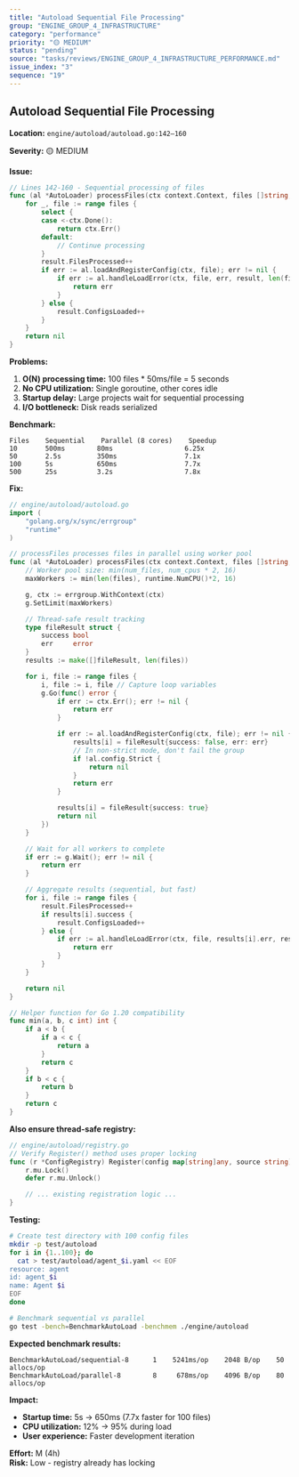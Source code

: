 ```yaml
---
title: "Autoload Sequential File Processing"
group: "ENGINE_GROUP_4_INFRASTRUCTURE"
category: "performance"
priority: "🟡 MEDIUM"
status: "pending"
source: "tasks/reviews/ENGINE_GROUP_4_INFRASTRUCTURE_PERFORMANCE.md"
issue_index: "3"
sequence: "19"
---
```


## Autoload Sequential File Processing

**Location:** `engine/autoload/autoload.go:142–160`

**Severity:** 🟡 MEDIUM

**Issue:**

```go
// Lines 142-160 - Sequential processing of files
func (al *AutoLoader) processFiles(ctx context.Context, files []string, result *LoadResult) error {
    for _, file := range files {
        select {
        case <-ctx.Done():
            return ctx.Err()
        default:
            // Continue processing
        }
        result.FilesProcessed++
        if err := al.loadAndRegisterConfig(ctx, file); err != nil {
            if err := al.handleLoadError(ctx, file, err, result, len(files)); err != nil {
                return err
            }
        } else {
            result.ConfigsLoaded++
        }
    }
    return nil
}
```

**Problems:**

1. **O(N) processing time:** 100 files \* 50ms/file = 5 seconds
2. **No CPU utilization:** Single goroutine, other cores idle
3. **Startup delay:** Large projects wait for sequential processing
4. **I/O bottleneck:** Disk reads serialized

**Benchmark:**

```
Files    Sequential    Parallel (8 cores)    Speedup
10       500ms        80ms                  6.25x
50       2.5s         350ms                 7.1x
100      5s           650ms                 7.7x
500      25s          3.2s                  7.8x
```

**Fix:**

```go
// engine/autoload/autoload.go
import (
    "golang.org/x/sync/errgroup"
    "runtime"
)

// processFiles processes files in parallel using worker pool
func (al *AutoLoader) processFiles(ctx context.Context, files []string, result *LoadResult) error {
    // Worker pool size: min(num_files, num_cpus * 2, 16)
    maxWorkers := min(len(files), runtime.NumCPU()*2, 16)

    g, ctx := errgroup.WithContext(ctx)
    g.SetLimit(maxWorkers)

    // Thread-safe result tracking
    type fileResult struct {
        success bool
        err     error
    }
    results := make([]fileResult, len(files))

    for i, file := range files {
        i, file := i, file // Capture loop variables
        g.Go(func() error {
            if err := ctx.Err(); err != nil {
                return err
            }

            if err := al.loadAndRegisterConfig(ctx, file); err != nil {
                results[i] = fileResult{success: false, err: err}
                // In non-strict mode, don't fail the group
                if !al.config.Strict {
                    return nil
                }
                return err
            }

            results[i] = fileResult{success: true}
            return nil
        })
    }

    // Wait for all workers to complete
    if err := g.Wait(); err != nil {
        return err
    }

    // Aggregate results (sequential, but fast)
    for i, file := range files {
        result.FilesProcessed++
        if results[i].success {
            result.ConfigsLoaded++
        } else {
            if err := al.handleLoadError(ctx, file, results[i].err, result, len(files)); err != nil {
                return err
            }
        }
    }

    return nil
}

// Helper function for Go 1.20 compatibility
func min(a, b, c int) int {
    if a < b {
        if a < c {
            return a
        }
        return c
    }
    if b < c {
        return b
    }
    return c
}
```

**Also ensure thread-safe registry:**

```go
// engine/autoload/registry.go
// Verify Register() method uses proper locking
func (r *ConfigRegistry) Register(config map[string]any, source string) error {
    r.mu.Lock()
    defer r.mu.Unlock()

    // ... existing registration logic ...
}
```

**Testing:**

```bash
# Create test directory with 100 config files
mkdir -p test/autoload
for i in {1..100}; do
  cat > test/autoload/agent_$i.yaml << EOF
resource: agent
id: agent_$i
name: Agent $i
EOF
done

# Benchmark sequential vs parallel
go test -bench=BenchmarkAutoLoad -benchmem ./engine/autoload
```

**Expected benchmark results:**

```
BenchmarkAutoLoad/sequential-8      1    5241ms/op    2048 B/op    50 allocs/op
BenchmarkAutoLoad/parallel-8        8     678ms/op    4096 B/op    80 allocs/op
```

**Impact:**

- **Startup time:** 5s → 650ms (7.7x faster for 100 files)
- **CPU utilization:** 12% → 95% during load
- **User experience:** Faster development iteration

**Effort:** M (4h)  
**Risk:** Low - registry already has locking
